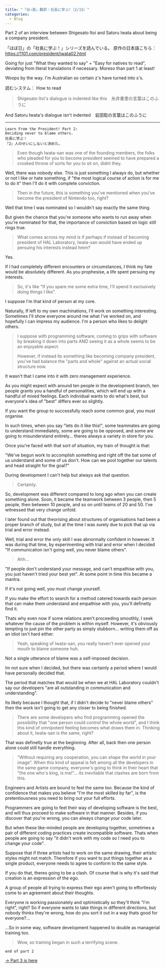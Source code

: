 ```yaml
---  
title: "「日→英」翻訳：社長に学ぶ!（2/15）"
categories:
  - Blog
---
```

Part 2 of an interview between Shigesato Itoi and Satoru Iwata about being a company president.

「ほぼ日」の「社長に学ぶ！」シリーズを読んでいる。
原作の日本語こちら：<https://1101.com/president/iwata02.html>

Going for just "What they wanted to say" + "Easy for natives to read", deviating from literal translations if necessary. Moreso than part 1 at least!

Woops by the way. I'm Australian so certain z's have turned into s's.

読むシステム： How to read

> Shigesato Itoi's dialogue is indented like this　糸井重里の言葉はこのふうに

And Satoru Iwata's dialogue isn't indented　岩田聡の言葉はこのふうに

----
    Learn From the President! Part 2:
    Deciding never to blame others.
    社長に学ぶ！
    『2』人のせいにしないと決めた。

>  Even though Iwata-san was one of the founding members,
>  the folks who pleaded for you to become president seemed to
>  have prepared a crooked throne of sorts for you to sit on, didnt they.

Well, there was nobody else.
This is just something I always do, but 
whether or not I like or hate something, if
"the most logical course of action is for me to do it"
then I'll do it with complete conviction.

>  Then in the future, this is something you've mentioned when you've
>  become the president of Nintendo too, right?

Well that time I was nominated so I wouldn't say exactly the same thing.

But given the chance that you're someone who wants to run away when you're nominated for that, the importance of conviction based on logic still rings true.

>  What comes across my mind is if perhaps if instead of becoming president of HAL Laboratory,
>  Iwata-san would have ended up persuing his interests instead hmm?

Yes.

If I had completely different encounters or circumstances,
I think my fate would be absolutely different. As you prophesise,
a life spent persuing my interests.

>  So, it's like "If you spare me some extra time, I'll spend it exclusively doing things I like".

I suppose I'm that kind of person at my core.

Naturally, If left to my own machinations, I'll work on something interesting.
Sometimes I'll show everyone around me what I've worked on, and hopefully I can impress my audience. I'm a person who likes to delight others.

>  I suppose with programming software, 
>  coming to grips with software by breaking it down into parts AND seeing it as a whole seems to be an enjoyable aspect.
>
> However, if instead its something like becoming company president, you've had balance the "parts and whole" against an actual social structure now.

It wasn't that I came into it with zero management experience.

As you might expect with around ten people in the development branch,
ten people grants you a handful of personalities, which 
will end up with a handful of mixed feelings. Each individual wants
to do what's best, but everyone's idea of "best" differs ever so slightly.

If you want the group to successfully reach some common goal, you must organise.

In such times, when you say "lets do it like this!",
some teammates are going to understand immediately, some are going 
to be opposed, and some are going to misunderstand entirely...
theres always a variety in store for you.

Once you're faced with that sort of situation, my train of thought is that:

"We've begun work to accomplish something and right off the bat
some of us understand and some of us don't. How can we pool together
our talents and head straight for the goal?"

During development I can't help but always ask that question.

>  Certainly.

So, development was different compared to long ago when you can create something alone.
Soon, it became the teamwork between 3 people, 
then 5 people, then between 10 people, and so on until teams of 20 and 50.
I've witnessed that very change unfold.

I later found out that theorising about structures of organisations had 
been a proper branch of study, but at the time I was surely due to
pick that up via trial and error instead.

Well, trial and error the only skill I was abnormally confident in however. 
It was during that time, by experimenting with trial and error when I decided
 "If communication isn't going well, you never blame others".

>  Ahh...

"If people don't understand your message, and can't empathise with you,
you just haven't tried your best yet".
At some point in time this became a mantra.

If it's not going well, you must change yourself.

If you make the effort to search for a method catered towards each person that can
make them understand and empathise with you, you'll definetly find it.

Thats why even now if some relations aren't proceeding smoothly, 
I seek whatever the cause of the problem is within myself.
However, it's obviously tempting to just pin the other party as simply stubborn...
writing them off as an idiot isn't hard either.

>  Yeah, speaking of Iwata-san, 
>  you really haven't ever opened your mouth to blame someone huh.

Not a single utterance of blame was a self-imposed decision.

Im not sure when I decided, but there was certainly a period where
I would have personally decided that.

The period that matches that would be when we at HAL Laboratory couldn't say our developers "are all outstanding in
communication and understanding".

Its likely because I thought that, if I didn't decide to "never blame others" then the work isn't going to get any closer to being finished.

>  There are some developers who find programming opened the possibility that "one person 
>  could control the whole world", and I think this kind of omnipotent
>  feeling becomes what draws them in. 
>  Thinking about it, Iwata-san is the same, right?

That was definetly true at the beginning.
After all, back then one person alone could still handle everything.

>  "Without requiring any cooperation, you can shape the world in your image".
>  When this kind of appeal is felt among all the developers
>  in the same game company, everyone's going to think in their heart that
>  "the one who's king, is me!"... its inevitable that clashes are born from this.

Engineers and Artists are bound to feel the same too.
Because the kind of confidence that makes you believe "I'm the most skilled by far",
is the pretentiousness you need to bring out your full efforts.

Programmers are going to feel their way of developing software is the best, and
will thus proceed to make software in that manner. Besides, if you discover that you're wrong,
you can always change your code later.

But when these like-minded people are developing together, sometimes a pair of different coding practices
create incompatible software.
Thats when people are going to say "it didn't work with my code so I need you to change your code".

Suppose that if three artists had to work on the same drawing, their artistic styles might not match. Therefore
if you want to put things together as a single product, everyone needs to agree to conform to the same style.

If you do that, theres going to be a clash. 
Of course that is why it's said that creation is an expression of the ego.

A group of people all trying to express their ego aren't going to effortlessly
come to an agreement about their thoughts.

Everyone is working passionately and optimistically so they'll think "I'm right", right?
So if everyone wants to take things in different directions, but nobody thinks they're wrong,
how do you sort it out in a way thats good for everyone?...

...So in some way, software development happened to double as managerial training too.

>  Wow, so training began in such a terrifying scene.

    end of part 2

<a href="/blog/2020/08/21/Learn-From-President-Iwata-3.html">→ Part 3 is here </a>